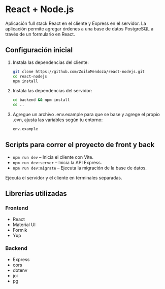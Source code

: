 # React + Node.js

Aplicación full stack React en el cliente y Express en el servidor. La aplicación permite agregar órdenes a una base de datos PostgreSQL a través de un formulario en React.

## Configuración inicial

1. Instala las dependencias del cliente:
    ```bash
    git clone https://github.com/ZoiloMendoza/react-nodejs.git
    cd react-nodejs
    npm install
    ```
2. Instala las dependencias del servidor:
    ```bash
    cd backend && npm install
    cd ..
    ```
3. Agregue un archivo .env.example para que se base y agrege el propio .evn, ajusta las variables según tu entorno:
    ```bash
    env.example
    ```

## Scripts para correr el proyecto de front y back

-   `npm run dev` – Inicia el cliente con Vite.
-   `npm run dev:server` – Inicia la API Express.
-   `npm run dev:migrate` – Ejecuta la migración de la base de datos.

Ejecuta el servidor y el cliente en terminales separadas.

## Librerías utilizadas

### Frontend

-   React
-   Material UI
-   Formik
-   Yup

### Backend

-   Express
-   cors
-   dotenv
-   joi
-   pg
